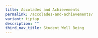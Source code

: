 ```yaml
---
title: Accolades and Achievements
permalink: /accolades-and-achievements/
variant: tiptap
description: ""
third_nav_title: Student Well Being
---
```

